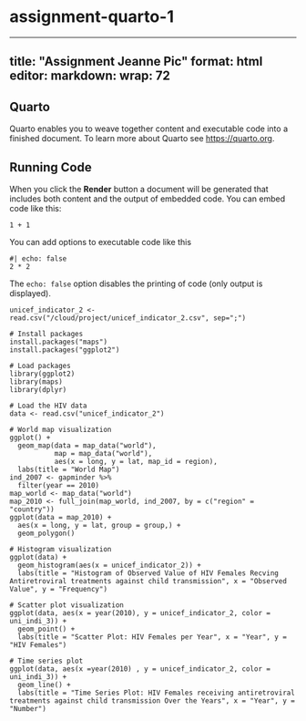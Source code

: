 # assignment-quarto-1
---
title: "Assignment Jeanne Pic"
format: html
editor: 
  markdown: 
    wrap: 72
---

## Quarto

Quarto enables you to weave together content and executable code into a
finished document. To learn more about Quarto see <https://quarto.org>.

## Running Code

When you click the **Render** button a document will be generated that
includes both content and the output of embedded code. You can embed
code like this:

```{r}
1 + 1
```

You can add options to executable code like this

```{r}
#| echo: false
2 * 2
```

The `echo: false` option disables the printing of code (only output is
displayed).

```{r} 
unicef_indicator_2 <- read.csv("/cloud/project/unicef_indicator_2.csv", sep=";")

# Install packages
install.packages("maps")
install.packages("ggplot2")

# Load packages
library(ggplot2)
library(maps)
library(dplyr)  

# Load the HIV data
data <- read.csv("unicef_indicator_2")

# World map visualization
ggplot() +
  geom_map(data = map_data("world"),
           map = map_data("world"),
           aes(x = long, y = lat, map_id = region),
  labs(title = "World Map")
ind_2007 <- gapminder %>% 
  filter(year == 2010)
map_world <- map_data("world") 
map_2010 <- full_join(map_world, ind_2007, by = c("region" = "country"))
ggplot(data = map_2010) +
  aes(x = long, y = lat, group = group,) +
  geom_polygon()

# Histogram visualization
ggplot(data) +
  geom_histogram(aes(x = unicef_indicator_2)) +
  labs(title = "Histogram of Observed Value of HIV Females Recving Antiretroviral treatments against child transmission", x = "Observed Value", y = "Frequency")

# Scatter plot visualization
ggplot(data, aes(x = year(2010), y = unicef_indicator_2, color = uni_indi_3)) +
  geom_point() +
  labs(title = "Scatter Plot: HIV Females per Year", x = "Year", y = "HIV Females")

# Time series plot
ggplot(data, aes(x =year(2010) , y = unicef_indicator_2, color = uni_indi_3)) +
  geom_line() +
  labs(title = "Time Series Plot: HIV Females receiving antiretroviral treatments against child transmission Over the Years", x = "Year", y = "Number")
